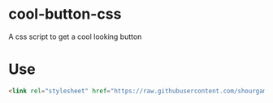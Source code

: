 # cool-button-css
A css script to get a cool looking button
# Use
```html
<link rel="stylesheet" href="https://raw.githubusercontent.com/shourgamer2/cool-button-css/main/coolbtn.css">
```
